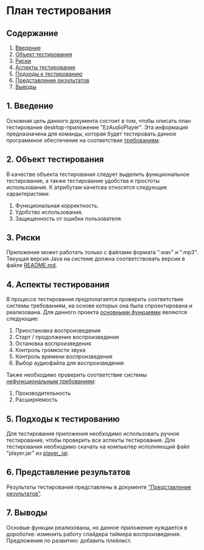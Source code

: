 # План тестирования  
## Содержание    

1. [Введение](#par1) 
2. [Объект тестирования](#par2)
3. [Риски](#par3)
4. [Аспекты тестирования](#par4)
5. [Подходы к тестированию](#par5)
6. [Представление результатов](#par6)
7. [Выводы](#par7)

## <a name="par1">1. Введение</a>
Основная цель данного документа состоит в том, чтобы описать план тестирования desktop-приложение "EzAudioPlayer". 
Эта информация предназначена для команды, которая будет тестировать данное программное обеспечение на соответствие [требованиям](../docs/project_requirements.md).

## <a name="par2">2. Объект тестирования</a>
В качестве объекта тестирования следует выделить функциональное тестирование, а также тестирование удобства и простоты использования. 
К атрибутам качетсва относятся следующие характеристики:
1. Функциональная корректность.
2. Удобство использования.
3. Защищенность от ошибки пользователя.

## <a name="par3">3. Риски</a>
Приложение может работать только с файлами формата ".wav" и ".mp3". Текущая версия
Java на системе должна соответствовать версии в файле [README.md](../README.md).

## <a name="par4">4. Аспекты тестирования</a>
В процессе тестирования предполагается проверить соответствие системы требованиям, на основе которых она была спроектирована и 
реализована. Для данного проекта [основными функциями](../docs/project_requirements.md) являются следующие:
1. Приостановка воспроизведения
2. Старт / продолжение воспроизведения
3. Остановка воспроизведения
4. Контроль громкости звука
5. Контроль времени воспроизведения
6. Выбор аудиофайла для воспроизведения
      
Также необходимо проверить соответствие системы [нефункциональным требованиям](../docs/project_requirements.md):  
1. Производительность
2. Расширяемость

## <a name="par5">5. Подходы к тестированию</a>
Для тестирования приложения необходимо использовать ручное тестирование, чтобы проверить все аспекты тестирования. 
Для тестирования необходимо скачать на компьютер исполняющий файл "player.jar" из [player_jar](https://github.com/DanyaHDanny/EzAudioPlayer/tree/master/sourcecode/player/out/player_jar). 

## <a name="par6">6. Представление результатов</a>
Результаты тестирования представлены в документе ["Представление результатов"](TestResult.md).
## <a name="par7">7. Выводы</a>
Основые функции реализованы, но данное приложение нуждается в дороботке: изменить работу слайдера таймера воспроизведения. Предложения по развитию: добавить плейлист.
